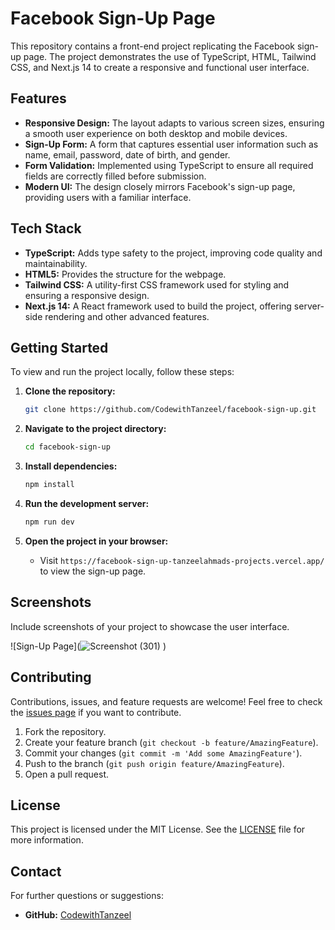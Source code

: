 # Facebook Sign-Up Page

This repository contains a front-end project replicating the Facebook sign-up page. The project demonstrates the use of TypeScript, HTML, Tailwind CSS, and Next.js 14 to create a responsive and functional user interface.

## Features

- **Responsive Design:** The layout adapts to various screen sizes, ensuring a smooth user experience on both desktop and mobile devices.
- **Sign-Up Form:** A form that captures essential user information such as name, email, password, date of birth, and gender.
- **Form Validation:** Implemented using TypeScript to ensure all required fields are correctly filled before submission.
- **Modern UI:** The design closely mirrors Facebook's sign-up page, providing users with a familiar interface.

## Tech Stack

- **TypeScript:** Adds type safety to the project, improving code quality and maintainability.
- **HTML5:** Provides the structure for the webpage.
- **Tailwind CSS:** A utility-first CSS framework used for styling and ensuring a responsive design.
- **Next.js 14:** A React framework used to build the project, offering server-side rendering and other advanced features.

## Getting Started

To view and run the project locally, follow these steps:

1. **Clone the repository:**
    ```bash
    git clone https://github.com/CodewithTanzeel/facebook-sign-up.git
    ```

2. **Navigate to the project directory:**
    ```bash
    cd facebook-sign-up
    ```

3. **Install dependencies:**
    ```bash
    npm install
    ```

4. **Run the development server:**
    ```bash
    npm run dev
    ```

5. **Open the project in your browser:**
    - Visit `https://facebook-sign-up-tanzeelahmads-projects.vercel.app/` to view the sign-up page.

## Screenshots

Include screenshots of your project to showcase the user interface.

![Sign-Up Page](![Screenshot (301)](https://github.com/user-attachments/assets/4d6a9b97-c138-4273-9371-db6fbb5ea0f3)
)

## Contributing

Contributions, issues, and feature requests are welcome! Feel free to check the [issues page](https://github.com/CodewithTanzeel/facebook-sign-up/issues) if you want to contribute.

1. Fork the repository.
2. Create your feature branch (`git checkout -b feature/AmazingFeature`).
3. Commit your changes (`git commit -m 'Add some AmazingFeature'`).
4. Push to the branch (`git push origin feature/AmazingFeature`).
5. Open a pull request.

## License

This project is licensed under the MIT License. See the [LICENSE](LICENSE) file for more information.

## Contact

For further questions or suggestions:

- **GitHub:** [CodewithTanzeel](https://github.com/CodewithTanzeel)

